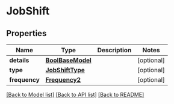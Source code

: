 # JobShift


## Properties
Name | Type | Description | Notes
------------ | ------------- | ------------- | -------------
**details** | [**BoolBaseModel**](BoolBaseModel.md) |  | [optional] 
**type** | [**JobShiftType**](JobShiftType.md) |  | [optional] 
**frequency** | [**Frequency2**](Frequency2.md) |  | [optional] 

[[Back to Model list]](../README.md#documentation-for-models) [[Back to API list]](../README.md#documentation-for-api-endpoints) [[Back to README]](../README.md)


